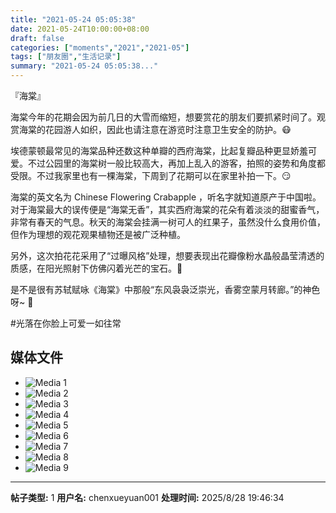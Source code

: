 ```yaml
---
title: "2021-05-24 05:05:38"
date: 2021-05-24T10:00:00+08:00
draft: false
categories: ["moments","2021","2021-05"]
tags: ["朋友圈","生活记录"]
summary: "2021-05-24 05:05:38..."
---
```


『海棠』

海棠今年的花期会因为前几日的大雪而缩短，想要赏花的朋友们要抓紧时间了。观赏海棠的花园游人如织，因此也请注意在游览时注意卫生安全的防护。😷

埃德蒙顿最常见的海棠品种还数这种单瓣的西府海棠，比起复瓣品种更显娇羞可爱。不过公园里的海棠树一般比较高大，再加上乱入的游客，拍照的姿势和角度都受限。不过我家里也有一棵海棠，下周到了花期可以在家里补拍一下。😏

海棠的英文名为 Chinese Flowering Crabapple ，听名字就知道原产于中国啦。对于海棠最大的误传便是“海棠无香”，其实西府海棠的花朵有着淡淡的甜蜜香气，非常有春天的气息。秋天的海棠会挂满一树可人的红果子，虽然没什么食用价值，但作为理想的观花观果植物还是被广泛种植。

另外，这次拍花花采用了“过曝风格”处理，想要表现出花瓣像粉水晶般晶莹清透的质感，在阳光照射下仿佛闪着光芒的宝石。💖 

是不是很有苏轼赋咏《海棠》中那般“东风袅袅泛崇光，香雾空蒙月转廊。”的神色呀~ 🥰

#光落在你脸上可爱一如往常

## 媒体文件

- ![Media 1](/Moments/photos/2021-05-24/202105240505380.jpg)
- ![Media 2](/Moments/photos/2021-05-24/202105240505381.jpg)
- ![Media 3](/Moments/photos/2021-05-24/202105240505382.jpg)
- ![Media 4](/Moments/photos/2021-05-24/202105240505383.jpg)
- ![Media 5](/Moments/photos/2021-05-24/202105240505384.jpg)
- ![Media 6](/Moments/photos/2021-05-24/202105240505385.jpg)
- ![Media 7](/Moments/photos/2021-05-24/202105240505386.jpg)
- ![Media 8](/Moments/photos/2021-05-24/202105240505387.jpg)
- ![Media 9](/Moments/photos/2021-05-24/202105240505388.jpg)

---

**帖子类型:** 1
**用户名:** chenxueyuan001
**处理时间:** 2025/8/28 19:46:34